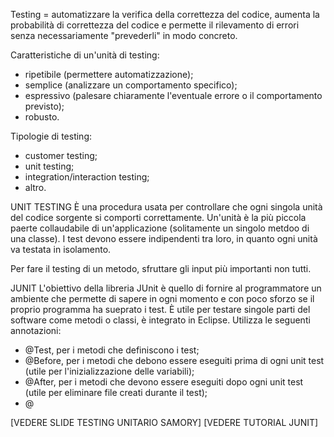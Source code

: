 Testing = automatizzare la verifica della correttezza del codice, aumenta la probabilità di correttezza del codice e permette il rilevamento di errori senza necessariamente "prevederli" in modo concreto.

Caratteristiche di un'unità di testing:
- ripetibile (permettere automatizzazione);
- semplice (analizzare un comportamento specifico);
- espressivo (palesare chiaramente l'eventuale errore o il comportamento previsto);
- robusto.

Tipologie di testing:
- customer testing;
- unit testing;
- integration/interaction testing;
- altro.

UNIT TESTING
È una procedura usata per controllare che ogni singola unità del codice sorgente si comporti correttamente. Un'unità è la più piccola paerte collaudabile di un'applicazione (solitamente un singolo metdoo di una classe). I test devono essere indipendenti tra loro, in quanto ogni unità va testata in isolamento.

Per fare il testing di un metodo, sfruttare gli input più importanti non tutti.

JUNIT
L'obiettivo della libreria JUnit è quello di fornire al programmatore un ambiente che permette di sapere in ogni momento e con poco sforzo se il proprio programma ha sueprato i test. È utile per testare singole parti del software come metodi o classi, è integrato in Eclipse. Utilizza le seguenti annotazioni:
- @Test, per i metodi che definiscono i test;
- @Before, per i metodi che debono essere eseguiti prima di ogni unit test (utile per l'inizializzazione delle variabili);
- @After, per i metodi che devono essere eseguiti dopo ogni unit test (utile per eliminare file creati durante il test);
- @

[VEDERE SLIDE TESTING UNITARIO SAMORY]
[VEDERE TUTORIAL JUNIT]

